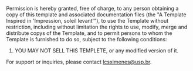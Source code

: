 Permission is hereby granted, free of charge, to any person obtaining a copy of this template and associated documentation files (the "A Template Inspired in 'Impression, soleil levant'"), to use the Template without restriction, including without limitation the rights to use, modify, merge and distribute copys of the Template, and to permit persons to whom the Template is furnished to do so, subject to the following conditions:

1. YOU MAY NOT SELL THIS TEMPLETE, or any modified version of it.

For support or inquiries, please contact lcsximenes@usp.br.